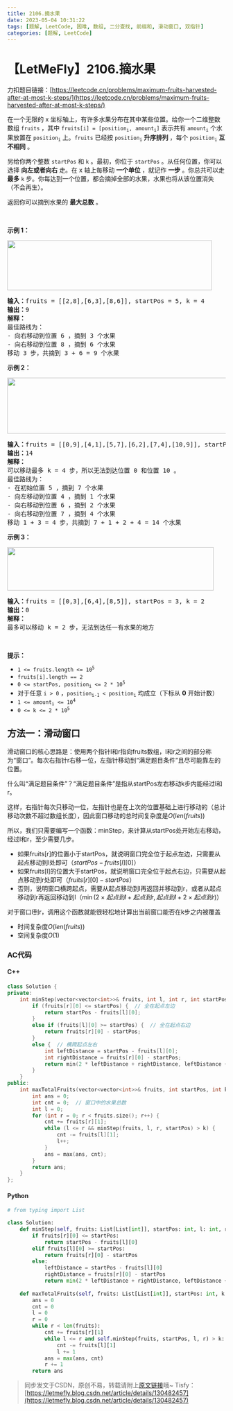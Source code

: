 ```yaml
---
title: 2106.摘水果
date: 2023-05-04 10:31:22
tags: [题解, LeetCode, 困难, 数组, 二分查找, 前缀和, 滑动窗口, 双指针]
categories: [题解, LeetCode]
---
```


# 【LetMeFly】2106.摘水果

力扣题目链接：[https://leetcode.cn/problems/maximum-fruits-harvested-after-at-most-k-steps/](https://leetcode.cn/problems/maximum-fruits-harvested-after-at-most-k-steps/)

<p>在一个无限的 x 坐标轴上，有许多水果分布在其中某些位置。给你一个二维整数数组 <code>fruits</code> ，其中 <code>fruits[i] = [position<sub>i</sub>, amount<sub>i</sub>]</code> 表示共有 <code>amount<sub>i</sub></code> 个水果放置在 <code>position<sub>i</sub></code> 上。<code>fruits</code> 已经按 <code>position<sub>i</sub></code> <strong>升序排列</strong> ，每个 <code>position<sub>i</sub></code> <strong>互不相同</strong> 。</p>

<p>另给你两个整数 <code>startPos</code> 和 <code>k</code> 。最初，你位于 <code>startPos</code> 。从任何位置，你可以选择 <strong>向左或者向右</strong> 走。在 x 轴上每移动 <strong>一个单位</strong> ，就记作 <strong>一步</strong> 。你总共可以走 <strong>最多</strong> <code>k</code> 步。你每达到一个位置，都会摘掉全部的水果，水果也将从该位置消失（不会再生）。</p>

<p>返回你可以摘到水果的 <strong>最大总数</strong> 。</p>

<p>&nbsp;</p>

<p><strong>示例 1：</strong></p>
<img alt="" src="https://assets.leetcode.com/uploads/2021/11/21/1.png" style="width: 472px; height: 115px;">
<pre><strong>输入：</strong>fruits = [[2,8],[6,3],[8,6]], startPos = 5, k = 4
<strong>输出：</strong>9
<strong>解释：</strong>
最佳路线为：
- 向右移动到位置 6 ，摘到 3 个水果
- 向右移动到位置 8 ，摘到 6 个水果
移动 3 步，共摘到 3 + 6 = 9 个水果
</pre>

<p><strong>示例 2：</strong></p>
<img alt="" src="https://assets.leetcode.com/uploads/2021/11/21/2.png" style="width: 512px; height: 129px;">
<pre><strong>输入：</strong>fruits = [[0,9],[4,1],[5,7],[6,2],[7,4],[10,9]], startPos = 5, k = 4
<strong>输出：</strong>14
<strong>解释：</strong>
可以移动最多 k = 4 步，所以无法到达位置 0 和位置 10 。
最佳路线为：
- 在初始位置 5 ，摘到 7 个水果
- 向左移动到位置 4 ，摘到 1 个水果
- 向右移动到位置 6 ，摘到 2 个水果
- 向右移动到位置 7 ，摘到 4 个水果
移动 1 + 3 = 4 步，共摘到 7 + 1 + 2 + 4 = 14 个水果
</pre>

<p><strong>示例 3：</strong></p>
<img alt="" src="https://assets.leetcode.com/uploads/2021/11/21/3.png" style="width: 476px; height: 100px;">
<pre><strong>输入：</strong>fruits = [[0,3],[6,4],[8,5]], startPos = 3, k = 2
<strong>输出：</strong>0
<strong>解释：</strong>
最多可以移动 k = 2 步，无法到达任一有水果的地方
</pre>

<p>&nbsp;</p>

<p><strong>提示：</strong></p>

<ul>
	<li><code>1 &lt;= fruits.length &lt;= 10<sup>5</sup></code></li>
	<li><code>fruits[i].length == 2</code></li>
	<li><code>0 &lt;= startPos, position<sub>i</sub> &lt;= 2 * 10<sup>5</sup></code></li>
	<li>对于任意 <code>i &gt; 0</code> ，<code>position<sub>i-1</sub> &lt; position<sub>i</sub></code> 均成立（下标从 <strong>0</strong> 开始计数）</li>
	<li><code>1 &lt;= amount<sub>i</sub> &lt;= 10<sup>4</sup></code></li>
	<li><code>0 &lt;= k &lt;= 2 * 10<sup>5</sup></code></li>
</ul>


    
## 方法一：滑动窗口

滑动窗口的核心思路是：使用两个指针l和r指向fruits数组，l和r之间的部分称为“窗口”。每次右指针r右移一位，左指针移动到“满足题目条件”且尽可能靠左的位置。

什么叫“满足题目条件”？“满足题目条件”是指从startPos左右移动k步内能经过l和r。

这样，右指针每次只移动一位，左指针也是在上次的位置基础上进行移动的（总计移动次数不超过数组长度），因此窗口移动的总时间复杂度是$O(len(fruits))$

所以，我们只需要编写一个函数：minStep，来计算从startPos处开始左右移动，经过l和r，至少需要几步。

+ 如果fruits[r]的位置小于startPos，就说明窗口完全位于起点左边，只需要从起点移动到l处即可（$startPos - fruits[l][0]$）
+ 如果fruits[l]的位置大于startPos，就说明窗口完全位于起点右边，只需要从起点移动到r处即可（$fruits[r][0] - startPos$）
+ 否则，说明窗口横跨起点，需要从起点移动到l再返回并移动到r，或者从起点移动到r再返回移动到l（$\min(2\times 起点到l + 起点到r, 起点到l + 2\times 起点到r)$）

对于窗口l到r，调用这个函数就能很轻松地计算出当前窗口能否在k步之内被覆盖

+ 时间复杂度$O(len(fruits))$
+ 空间复杂度$O(1)$

### AC代码

#### C++

```cpp
class Solution {
private:
    int minStep(vector<vector<int>>& fruits, int l, int r, int startPos) {
        if (fruits[r][0] <= startPos) {  // 全在起点左边
            return startPos - fruits[l][0];
        }
        else if (fruits[l][0] >= startPos) {  // 全在起点右边
            return fruits[r][0] - startPos;
        }
        else {  // 横跨起点左右
            int leftDistance = startPos - fruits[l][0];
            int rightDistance = fruits[r][0] - startPos;
            return min(2 * leftDistance + rightDistance, leftDistance + 2 * rightDistance);
        }
    }
public:
    int maxTotalFruits(vector<vector<int>>& fruits, int startPos, int k) {
        int ans = 0;
        int cnt = 0;  // 窗口中的水果总数
        int l = 0;
        for (int r = 0; r < fruits.size(); r++) {
            cnt += fruits[r][1];
            while (l <= r && minStep(fruits, l, r, startPos) > k) {
                cnt -= fruits[l][1];
                l++;
            }
            ans = max(ans, cnt);
        }
        return ans;
    }
};
```

#### Python

```python
# from typing import List

class Solution:
    def minStep(self, fruits: List[List[int]], startPos: int, l: int, r: int) -> int:
        if fruits[r][0] <= startPos:
            return startPos - fruits[l][0]
        elif fruits[l][0] >= startPos:
            return fruits[r][0] - startPos
        else:
            leftDistance = startPos - fruits[l][0]
            rightDistance = fruits[r][0] - startPos
            return min(2 * leftDistance + rightDistance, leftDistance + 2 * rightDistance)
    
    def maxTotalFruits(self, fruits: List[List[int]], startPos: int, k: int) -> int:
        ans = 0
        cnt = 0
        l = 0
        r = 0
        while r < len(fruits):
            cnt += fruits[r][1]
            while l <= r and self.minStep(fruits, startPos, l, r) > k:
                cnt -= fruits[l][1]
                l += 1
            ans = max(ans, cnt)
            r += 1
        return ans
```

> 同步发文于CSDN，原创不易，转载请附上[原文链接](https://blog.letmefly.xyz/2023/05/04/LeetCode%202106.%E6%91%98%E6%B0%B4%E6%9E%9C/)哦~
> Tisfy：[https://letmefly.blog.csdn.net/article/details/130482457](https://letmefly.blog.csdn.net/article/details/130482457)
